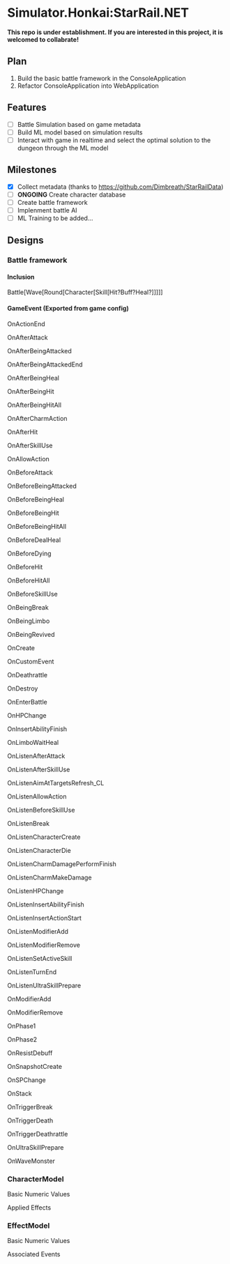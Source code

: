 # Simulator.Honkai:StarRail.NET
**This repo is under establishment. If you are interested in this project, it is welcomed to collabrate!**
## Plan
1. Build the basic battle framework in the ConsoleApplication
2. Refactor ConsoleApplication into WebApplication
## Features
- [ ] Battle Simulation based on game metadata
- [ ] Build ML model based on simulation results
- [ ] Interact with game in realtime and select the optimal solution to the dungeon through the ML model
## Milestones
- [x] Collect metadata (thanks to https://github.com/Dimbreath/StarRailData)
- [ ] **ONGOING** Create character database 
- [ ] Create battle framework
- [ ] Implenment battle AI
- [ ] ML Training
to be added...
## Designs
### Battle framework
#### Inclusion
Battle[Wave[Round[Character[Skill[Hit?Buff?Heal?]]]]]
#### GameEvent (Exported from game config)
OnActionEnd

OnAfterAttack

OnAfterBeingAttacked

OnAfterBeingAttackedEnd

OnAfterBeingHeal

OnAfterBeingHit

OnAfterBeingHitAll

OnAfterCharmAction

OnAfterHit

OnAfterSkillUse

OnAllowAction

OnBeforeAttack

OnBeforeBeingAttacked

OnBeforeBeingHeal

OnBeforeBeingHit

OnBeforeBeingHitAll

OnBeforeDealHeal

OnBeforeDying

OnBeforeHit

OnBeforeHitAll

OnBeforeSkillUse

OnBeingBreak

OnBeingLimbo

OnBeingRevived

OnCreate

OnCustomEvent

OnDeathrattle

OnDestroy

OnEnterBattle

OnHPChange

OnInsertAbilityFinish

OnLimboWaitHeal

OnListenAfterAttack

OnListenAfterSkillUse

OnListenAimAtTargetsRefresh_CL

OnListenAllowAction

OnListenBeforeSkillUse

OnListenBreak

OnListenCharacterCreate

OnListenCharacterDie

OnListenCharmDamagePerformFinish

OnListenCharmMakeDamage

OnListenHPChange

OnListenInsertAbilityFinish

OnListenInsertActionStart

OnListenModifierAdd

OnListenModifierRemove

OnListenSetActiveSkill

OnListenTurnEnd

OnListenUltraSkillPrepare

OnModifierAdd

OnModifierRemove

OnPhase1

OnPhase2

OnResistDebuff

OnSnapshotCreate

OnSPChange

OnStack

OnTriggerBreak

OnTriggerDeath

OnTriggerDeathrattle

OnUltraSkillPrepare

OnWaveMonster

### CharacterModel
Basic Numeric Values 

Applied Effects
### EffectModel
Basic Numeric Values 

Associated Events
